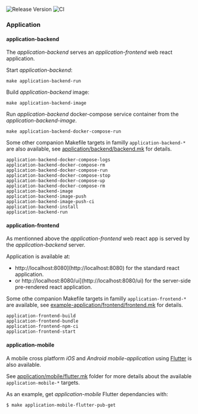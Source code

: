 ![Release Version](https://img.shields.io/github/v/release/vegito-app/example-application?sort=semver)
![CI](https://github.com/vegito-app/example-application/actions/workflows/deploy.yml/badge.svg?branch=main)

### Application

#### application-backend

The _application-backend_ serves an _application-frontend_ web react application.

Start _application-backend_:

```
make application-backend-run
```

Build _application-backend_ image:

```
make application-backend-image
```

Run _application-backend_ docker-compose service container from the _application-backend-image_.

```
make application-backend-docker-compose-run
```

Some other companion Makefile targets in familly `application-backend-*` are also available, see [application/backend/backend.mk](application/backend/backend.mk) for details.

    application-backend-docker-compose-logs
    application-backend-docker-compose-rm
    application-backend-docker-compose-run
    application-backend-docker-compose-stop
    application-backend-docker-compose-up
    application-backend-docker-compose-rm
    application-backend-image
    application-backend-image-push
    application-backend-image-push-ci
    application-backend-install
    application-backend-run

#### application-frontend

As mentionned above the _application-frontend_ web react app is served by the _application-backend_ server.

Application is available at:

- http://localhost:8080](http://localhost:8080) for the standard react application.
- or http://localhost:8080/ui](http://localhost:8080/ui) for the server-side pre-rendered react application.

Some othe companion Makefile targets in familly `application-frontend-*` are available, see [example-application/frontend/frontend.mk](example-application/frontend/frontend.mk) for details.

    application-frontend-build   
    application-frontend-bundle  
    application-frontend-npm-ci  
    application-frontend-start

#### application-mobile

A mobile cross platform *iOS* and *Android* _mobile-application_ using [Flutter](https://flutter.dev) is also available.

See [application/mobile/flutter.mk](application/mobile) folder for more details about the available `application-mobile-*` targets.

As an example, get _application-mobile_ Flutter dependancies with:

```bash
$ make application-mobile-flutter-pub-get
````


    
        
